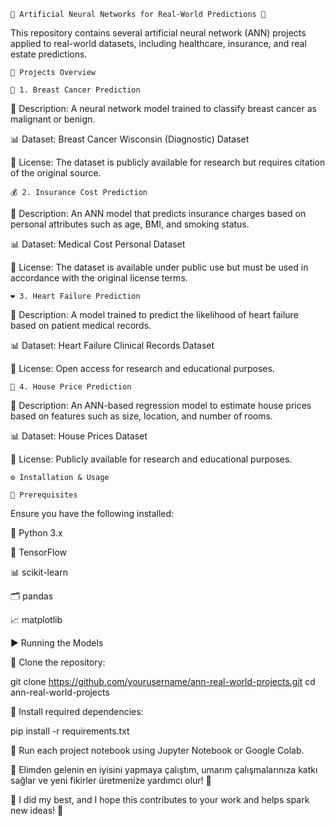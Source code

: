     🚀 Artificial Neural Networks for Real-World Predictions 🤖

This repository contains several artificial neural network (ANN) projects applied to real-world datasets, including healthcare, insurance, and real estate predictions.

    📌 Projects Overview

    🏥 1. Breast Cancer Prediction

📝 Description: A neural network model trained to classify breast cancer as malignant or benign.

📊 Dataset: Breast Cancer Wisconsin (Diagnostic) Dataset

📜 License: The dataset is publicly available for research but requires citation of the original source.

    💰 2. Insurance Cost Prediction

📝 Description: An ANN model that predicts insurance charges based on personal attributes such as age, BMI, and smoking status.

📊 Dataset: Medical Cost Personal Dataset

📜 License: The dataset is available under public use but must be used in accordance with the original license terms.

    ❤️ 3. Heart Failure Prediction

📝 Description: A model trained to predict the likelihood of heart failure based on patient medical records.

📊 Dataset: Heart Failure Clinical Records Dataset

📜 License: Open access for research and educational purposes.

    🏡 4. House Price Prediction

📝 Description: An ANN-based regression model to estimate house prices based on features such as size, location, and number of rooms.

📊 Dataset: House Prices Dataset

📜 License: Publicly available for research and educational purposes.

    ⚙️ Installation & Usage

    📌 Prerequisites

Ensure you have the following installed:

🐍 Python 3.x

🔢 TensorFlow

📊 scikit-learn

🗂️ pandas

📈 matplotlib

▶️ Running the Models

🔹 Clone the repository:

git clone https://github.com/yourusername/ann-real-world-projects.git
cd ann-real-world-projects

🔹 Install required dependencies:

pip install -r requirements.txt

🔹 Run each project notebook using Jupyter Notebook or Google Colab.

🌟 Elimden gelenin en iyisini yapmaya çalıştım, umarım çalışmalarınıza katkı sağlar ve yeni fikirler üretmenize yardımcı olur! 🚀

🌟 I did my best, and I hope this contributes to your work and helps spark new ideas! 🚀
